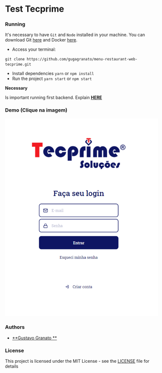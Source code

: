 # Test Tecprime


### Running

It's necessary to have `Git` and `Node` installed in your machine.
You can download Git [here](https://git-scm.com/downloads) and Docker [here](https://nodejs.org/pt-br/download/).

- Access your terminal:

`git clone https://github.com/gugagranato/menu-restaurant-web-tecprime.git`
- Install dependencies
`yarn` or `npm install`
- Run the project
`yarn start` or `npm start`

**Necessary** 

Is important running first backend. Explain [**HERE**](https://github.com/gugagranato/api-job-tecprime)
### Demo (Clique na imagem)

[![Video](https://github.com/gugagranato/menu-restaurant-web-tecprime/blob/master/src/assets/tecprime.png)](https://drive.google.com/file/d/1Axtz3-0arbpr3Gp3ioPvLFT_RjrHTsrb/view?usp=sharing)

### Authors

- [**Gustavo Granato **](https://github.com/gugagranato)

### License

This project is licensed under the MIT License - see the [LICENSE](LICENSE) file for details
